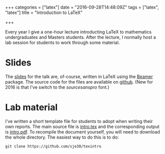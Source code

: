 +++
categories = ["latex"]
date = "2016-09-28T14:48:09Z"
tags = ["latex", "latex"]
title = "Introduction to LaTeX"

+++

Every year I give a one-hour lecture introducting LaTeX to mathematics
undergraduates and Masters students.  After the lecture, I normally
host a lab session for students to work through some material.

# Slides

The
[slides](https://github.com/sje30/latex101/blob/master/latex101.pdf)
for the talk are, of-course, written in LaTeX using the
[Beamer](https://sourceforge.net/projects/latex-beamer/) package.  The
source code for the files are available on
[github](http://github.com/sje30/latex101).  (New for 2016 is that
I've switch to the *sourcesanspro* font.)

# Lab material

I've written a short template file for students to adopt when writing
their own reports.  The main source file is [intro.tex](https://github.com/sje30/texintro/blob/master/intro.tex) and the
corresponding output is [intro.pdf](https://github.com/sje30/texintro/blob/master/intro.pdf).  To recompile the document yourself,
you will need to download the whole directory.  The easiest way to do
this is to do:

    git clone https://github.com/sje30/texintro
	




